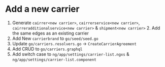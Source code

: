 # Add a new carrier

1. Generate `cairrer<new carrier>`, `cairrerservice<new carrier>`, `cairreradditionalservice<new carrier>` & `shipment<new carrier>`
   2. Add the same edges as an existing carrier
3. Add New `carrierbrand` to `go/seed/seed.go`
4. Update `go/carriers.resolvers.go` -> `CreateCarrierAgreement`
5. Add CRUD to `go/carriers.graphql`
6. Add switch case to `ng/app/settings/carrier-list.ngxs` & `ng/app/settings/carrier-list.component`